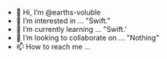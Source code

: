 - 👋 Hi, I’m @earths-voluble
- 👀 I’m interested in ... "Swift."
- 🌱 I’m currently learning ... "Swift.'
- 💞️ I’m looking to collaborate on ... "Nothing"
- 📫 How to reach me ... 

<!---
earths-voluble/earths-voluble is a ✨ special ✨ repository because its `README.md` (this file) appears on your GitHub profile.
You can click the Preview link to take a look at your changes.
--->

